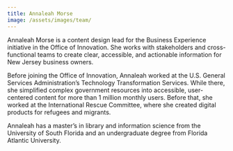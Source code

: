 ```yaml
---
title: Annaleah Morse
image: /assets/images/team/
---
```


Annaleah Morse is a content design lead for the Business Experience initiative in the Office of Innovation. She works with stakeholders and cross-functional teams to create clear, accessible, and actionable information for New Jersey business owners.

Before joining the Office of Innovation, Annaleah worked at the U.S. General Services Administration’s Technology Transformation Services. While there, she simplified complex government resources into accessible, user-centered content for more than 1 million monthly users. Before that, she worked at the International Rescue Committee, where she created digital products for refugees and migrants.

Annaleah has a master’s in library and information science from the University of South Florida and an undergraduate degree from Florida Atlantic University. 
